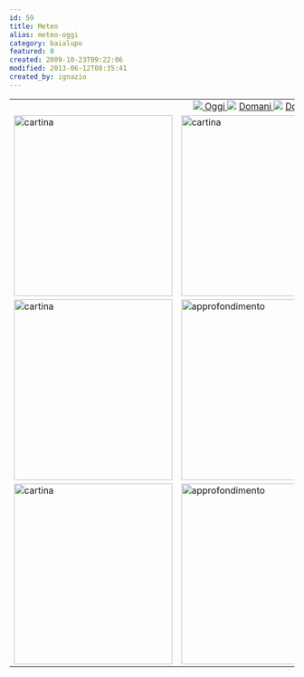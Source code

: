 ```yaml
---
id: 59
title: Meteo
alias: meteo-oggi
category: baialupo
featured: 0
created: 2009-10-23T09:22:06
modified: 2013-06-12T08:35:41
created_by: ignazio
---
```

<table border="0" cellpadding="5">
 <tbody>
  <tr>
   <td align="right" colspan="2">
    <div id="meteo-menu">
     <a href="#">
      <img border="0" src="images/M_images/arrow.png"/>
      Oggi
     </a>
     <img border="0" src="images/M_images/arrow.png"/>
     <a href="#">
      Domani
     </a>
     <img border="0" src="images/M_images/arrow.png"/>
     <a href="#">
      Dopodomani
     </a>
    </div>
   </td>
  </tr>
  <tr>
   <td>
    <a href="http://www.ilmeteo.it/portale/meteo-oggi" target="_blank">
     <img alt="cartina" border="0" height="319" src="http://www.ilmeteo2.com/italy.png" width="280"/>
    </a>
   </td>
   <td>
    <a href="http://www.ilmeteo.it/portale/meteo-oggi" target="_blank">
     <img alt="cartina" border="0" height="319" src="http://win.newmeteo.com/files/ilmeteo/0000.gif?931" width="280"/>
    </a>
   </td>
  </tr>
  <tr>
   <td>
    <a href="http://www.ilmeteo.it/portale/meteo-domani" target="_blank">
     <img alt="cartina" border="0" height="319" src="http://www.ilmeteo2.com/italy_p.png" width="280"/>
    </a>
   </td>
   <td>
    <a href="http://www.ilmeteo.it/portale/meteo-domani" target="_blank">
     <img alt="approfondimento" border="0" height="319" src="http://win.newmeteo.com/files/ilmeteo/0000b.gif" width="280"/>
    </a>
   </td>
  </tr>
  <tr>
   <td>
    <a href="http://www.ilmeteo.it/portale/meteo-dopodomani" target="_blank">
     <img alt="cartina" border="0" height="319" src="http://www.ilmeteo2.com/italy_s.png" width="280"/>
    </a>
   </td>
   <td>
    <a href="http://www.ilmeteo.it/portale/meteo-dopodomani" target="_blank">
     <img alt="approfondimento" border="0" height="319" src="http://win.newmeteo.com/files/ilmeteo/0000c.gif" width="280"/>
    </a>
   </td>
  </tr>
 </tbody>
</table>
